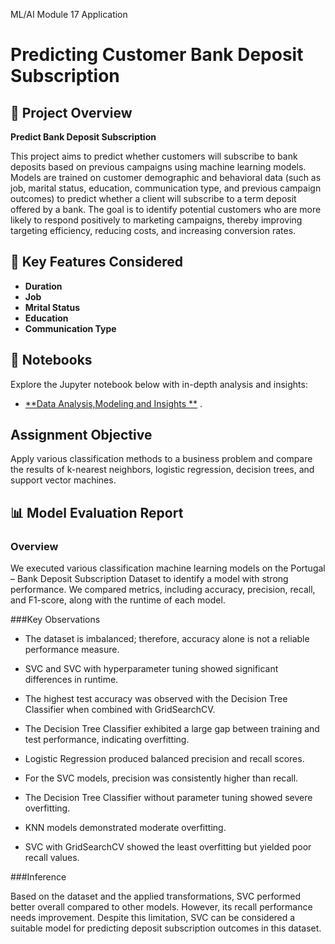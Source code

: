 ML/AI Module 17 Application

# Predicting Customer Bank Deposit Subscription

## 📌 Project Overview

**Predict Bank Deposit Subscription**

This project aims to predict whether customers will subscribe to bank deposits based on previous campaigns using machine learning models. Models are trained on customer demographic and behavioral data (such as job, marital status, education, communication type, and previous campaign outcomes) to predict whether a client will subscribe to a term deposit offered by a bank. The goal is to identify potential customers who are more likely to respond positively to marketing campaigns, thereby improving targeting efficiency, reducing costs, and increasing conversion rates.

## 🔑 Key Features Considered

- **Duration**
- **Job**
- **Mrital Status**
- **Education**
- **Communication Type**



## 📖 Notebooks

Explore the Jupyter notebook below with in-depth analysis and insights:

- [**Data Analysis,Modeling and Insights **](https://github.com/NiranjanaAnand/MLAI_Mod_17/edit/main/prompt_III.ipynb) .

## Assignment Objective

Apply various classification methods to a business problem and compare the results of k-nearest neighbors, logistic regression, decision trees, and support vector machines.


## 📊 Model Evaluation Report

### Overview

We executed various classification machine learning models on the Portugal – Bank Deposit Subscription Dataset to identify a model with strong performance. We compared metrics, including accuracy, precision, recall, and F1-score, along with the runtime of each model.

###Key Observations

* The dataset is imbalanced; therefore, accuracy alone is not a reliable performance measure.

* SVC and SVC with hyperparameter tuning showed significant differences in runtime.

* The highest test accuracy was observed with the Decision Tree Classifier when combined with GridSearchCV.

* The Decision Tree Classifier exhibited a large gap between training and test performance, indicating overfitting.

* Logistic Regression produced balanced precision and recall scores.

* For the SVC models, precision was consistently higher than recall.

* The Decision Tree Classifier without parameter tuning showed severe overfitting.

* KNN models demonstrated moderate overfitting.

* SVC with GridSearchCV showed the least overfitting but yielded poor recall values.

###Inference

Based on the dataset and the applied transformations, SVC performed better overall compared to other models. However, its recall performance needs improvement. Despite this limitation, SVC can be considered a suitable model for predicting deposit subscription outcomes in this dataset.

